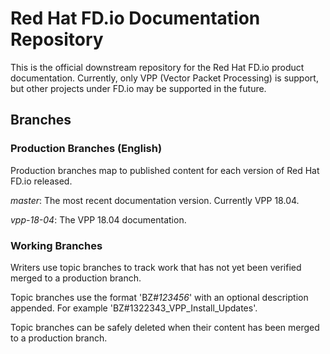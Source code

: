 # Red Hat FD.io Documentation Repository

This is the official downstream repository for the Red Hat FD.io product documentation.
Currently, only VPP (Vector Packet Processing) is support, but other projects under FD.io may be supported in the future.

## Branches

### Production Branches (English)

Production branches map to published content for each version of Red Hat FD.io released.

*master*: The most recent documentation version. Currently VPP 18.04.

*vpp-18-04*: The VPP 18.04 documentation.

### Working Branches

Writers use topic branches to track work that has not yet been verified merged to a production branch.

Topic branches use the format 'BZ#_123456_' with an optional description appended. For example 'BZ#1322343_VPP_Install_Updates'.

Topic branches can be safely deleted when their content has been merged to a production branch.



